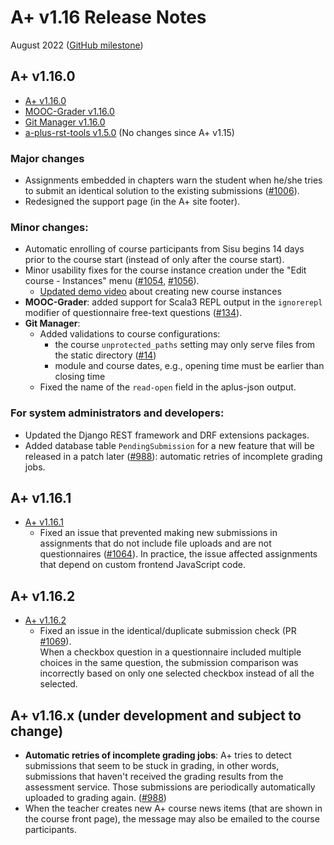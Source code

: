 # A+ v1.16 Release Notes

August 2022 ([GitHub milestone](https://github.com/apluslms/a-plus/milestone/12?closed=1))

## A+ v1.16.0

* [A+ v1.16.0](https://github.com/apluslms/a-plus/releases/tag/v1.16.0)
* [MOOC-Grader v1.16.0](https://github.com/apluslms/mooc-grader/releases/tag/v1.16.0)
* [Git Manager v1.16.0](https://github.com/apluslms/gitmanager/releases/tag/v1.16.0)
* [a-plus-rst-tools v1.5.0](https://github.com/apluslms/a-plus-rst-tools/releases/tag/v1.5.0)
  (No changes since A+ v1.15)


### Major changes

* Assignments embedded in chapters warn the student when
  he/she tries to submit an identical solution to the existing submissions
  ([#1006](https://github.com/apluslms/a-plus/issues/1006)).
* Redesigned the support page (in the A+ site footer).


### Minor changes:

* Automatic enrolling of course participants from Sisu begins 14 days
  prior to the course start (instead of only after the course start).
* Minor usability fixes for the course instance creation under
  the "Edit course - Instances" menu
  ([#1054](https://github.com/apluslms/a-plus/issues/1054),
  [#1056](https://github.com/apluslms/a-plus/issues/1056)).
  - [Updated demo video](https://aalto.cloud.panopto.eu/Panopto/Pages/Viewer.aspx?id=30f10643-2714-4317-bc3b-aef6007f497b)
    about creating new course instances
* **MOOC-Grader**: added support for Scala3 REPL output in the `ignorerepl` modifier
  of questionnaire free-text questions
  ([#134](https://github.com/apluslms/mooc-grader/issues/134)).
* **Git Manager**:
  - Added validations to course configurations:
    + the course `unprotected_paths` setting may only serve files from the static directory
      ([#14](https://github.com/apluslms/gitmanager/issues/14))
    + module and course dates, e.g., opening time must be earlier than closing time
  - Fixed the name of the `read-open` field in the aplus-json output.


### For system administrators and developers:

* Updated the Django REST framework and DRF extensions packages.
* Added database table `PendingSubmission` for a new feature that
  will be released in a patch later
  ([#988](https://github.com/apluslms/a-plus/issues/988)):
  automatic retries of incomplete grading jobs.


## A+ v1.16.1

* [A+ v1.16.1](https://github.com/apluslms/a-plus/releases/tag/v1.16.1)
  - Fixed an issue that prevented making new submissions in assignments
    that do not include file uploads and are not questionnaires
    ([#1064](https://github.com/apluslms/a-plus/issues/1064)).
    In practice, the issue affected assignments that depend on
    custom frontend JavaScript code.


## A+ v1.16.2

* [A+ v1.16.2](https://github.com/apluslms/a-plus/releases/tag/v1.16.2)
  - Fixed an issue in the identical/duplicate submission check
    (PR [#1069](https://github.com/apluslms/a-plus/pull/1069)).  
    When a checkbox question in a questionnaire included multiple choices
    in the same question, the submission comparison was incorrectly based
    on only one selected checkbox instead of all the selected.


## A+ v1.16.x **(under development and subject to change)**

* **Automatic retries of incomplete grading jobs**:
  A+ tries to detect submissions that seem to be stuck in grading,
  in other words, submissions that haven't received the grading results
  from the assessment service.
  Those submissions are periodically automatically uploaded to grading again.
  ([#988](https://github.com/apluslms/a-plus/issues/988))
* When the teacher creates new A+ course news items
  (that are shown in the course front page),
  the message may also be emailed to the course participants.
